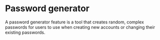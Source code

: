 # Password generator

A password generator feature is a tool that creates random, complex passwords for users to use when creating new accounts or changing their existing passwords.
